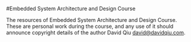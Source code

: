 #Embedded System Architecture and Design Course

The resources of Embedded System Architecture and Design Course.
These are personal work during the course, and any use of it should announce copyright details of the author David Qiu <david@davidqiu.com>.
